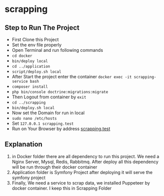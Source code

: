 # scrapping
<h2>Step to Run The Project</h2>
<ul>
<li> First Clone this Project</li>
<li> Set the env file properly </li>
<li> Open Terminal and run following commands</li>
<li> <code>cd docker</code></li>
<li> <code>bin/deploy local</code></li>
<li> <code>cd ../application</code></li>
<li> <code>script/deploy.sh local</code></li>
<li> After Start the project enter the container <code>docker exec -it scrapping-service bash</code></li>
<li> <code>composer install</code></li>
<li> <code>php bin/console doctrine:migrations:migrate</code></li>
<li> Then Logout from container by <code>exit</code></li>
<li> <code>cd ../scrapping</code></li>
<li> <code>bin/deploy.sh local</code></li>
<li> Now set the Domain for run in local</li>
<li> <code>sudo nano /etc/hosts</code></li>
<li> Set <code>127.0.0.1 scrapping.test</code> 
<li> Run on Your Browser by address <a href="scrapping.test">scrapping.test</a> </li>
</ul>

<h2>Explanation</h2>

1. in Docker folder there are all dependency to run this project. We need a Nginx Server, Mysql, Redis, Rabbitmq. After deploy all this dependency will be run through their docker container
2. Application folder is Symfony Project after deploying it will serve the symfony project
3. Finally, We need a service to scrap data, we installed Puppeteer by docker container. I keep this in Scrapping Folder